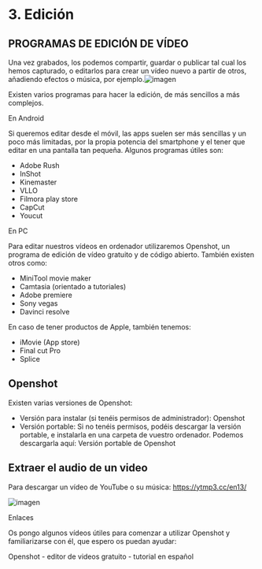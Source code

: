# 3. Edición

## PROGRAMAS DE EDICIÓN DE VÍDEO

Una vez grabados, los podemos compartir, guardar o publicar tal cual los hemos capturado, o editarlos para crear un vídeo nuevo a partir de otros, añadiendo efectos o música, por ejemplo.![imagen](media/image10.jpeg)

Existen varios programas para hacer la edición, de más sencillos a más complejos.

En Android

Si queremos editar desde el móvil, las apps suelen ser más sencillas y un poco más limitadas, por la propia potencia del smartphone y el tener que editar en una pantalla tan pequeña. Algunos programas útiles son:

* Adobe Rush
* InShot
* Kinemaster
* VLLO
* Filmora play store
* CapCut
* Youcut

En PC

Para editar nuestros vídeos en ordenador utilizaremos Openshot, un programa de edición de vídeo gratuito y de código abierto. También existen otros como:

* MiniTool movie maker
* Camtasia (orientado a tutoriales)
* Adobe premiere
* Sony vegas
* Davinci resolve

En caso de tener productos de Apple, también tenemos:

* iMovie (App store)
* Final cut Pro
* Splice

## Openshot

Existen varias versiones de Openshot:

* Versión para instalar (si tenéis permisos de administrador): Openshot
* Versión portable: Si no tenéis permisos, podéis descargar la versión portable, e instalarla en una carpeta de vuestro ordenador. Podemos descargarla aquí: Versión portable de Openshot

## Extraer el audio de un video

Para descargar un vídeo de YouTube o su música: <https://ytmp3.cc/en13/>

![imagen](media/image12.png)

Enlaces

Os pongo algunos vídeos útiles para comenzar a utilizar Openshot y familiarizarse con él, que espero os puedan ayudar:

Openshot - editor de videos gratuito - tutorial en español
